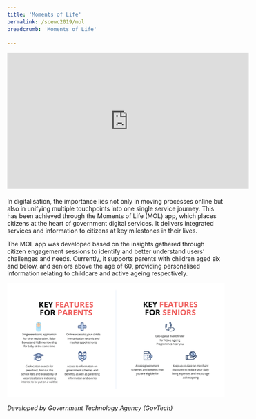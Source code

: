 ```yaml
---
title: 'Moments of Life'
permalink: /scewc2019/mol
breadcrumb: 'Moments of Life'

---
```



<div class="bp-youtube">
  <iframe width="560" height="315" src="https://www.youtube.com/embed/OM3gIgqK4xE" frameborder="0" allow="accelerometer; autoplay; encrypted-media; gyroscope; picture-in-picture" allowfullscreen></iframe>
</div>
<br>
In digitalisation, the importance lies not only in moving processes online but also in unifying multiple touchpoints into one single service journey. This has been achieved through the Moments of Life (MOL) app, which places citizens at the heart of government digital services. It delivers integrated services and information to citizens at key milestones in their lives.

The MOL app was developed based on the insights gathered through citizen engagement sessions to identify and better understand users’ challenges and needs. Currently, it supports parents with children aged six and below, and seniors above the age of 60, providing personalised information relating to childcare and active ageing respectively.

![Moments of Life Product Features](/images/programmes/products-and-services/MOL-Landing-Page_1.png)

*Developed by Government Technology Agency (GovTech)* 

